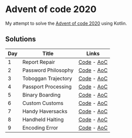 # Advent of code 2020
My attempt to solve the [Advent of code 2020](https://adventofcode.com) using Kotlin.

## Solutions

|Day| Title                     |  Links                                                                         |
|---|---------------------------|--------------------------------------------------------------------------------|
|1  |Report Repair              |[Code](src/main/kotlin/Day01.kt) - [AoC](https://adventofcode.com/2020/day/1)|
|2  |Password Philosophy        |[Code](src/main/kotlin/Day02.kt) - [AoC](https://adventofcode.com/2020/day/2)|
|3  |Toboggan Trajectory        |[Code](src/main/kotlin/Day03.kt) - [AoC](https://adventofcode.com/2020/day/3)|
|4  |Passport Processing        |[Code](src/main/kotlin/Day04.kt) - [AoC](https://adventofcode.com/2020/day/4)|
|5  |Binary Boarding            |[Code](src/main/kotlin/Day05.kt) - [AoC](https://adventofcode.com/2020/day/5)|
|6  |Custom Customs             |[Code](src/main/kotlin/Day06.kt) - [AoC](https://adventofcode.com/2020/day/6)|
|7  |Handy Haversacks           |[Code](src/main/kotlin/Day07.kt) - [AoC](https://adventofcode.com/2020/day/7)|
|8  |Handheld Halting           |[Code](src/main/kotlin/Day08.kt) - [AoC](https://adventofcode.com/2020/day/8)|
|9  |Encoding Error             |[Code](src/main/kotlin/Day09.kt) - [AoC](https://adventofcode.com/2020/day/9)|